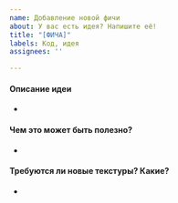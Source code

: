 ```yaml
---
name: Добавление новой фичи
about: У вас есть идея? Напишите её!
title: "[ФИЧА]"
labels: Код, идея
assignees: ''

---
```

#### Описание идеи
-


#### Чем это может быть полезно?
-

#### Требуются ли новые текстуры? Какие?
-
